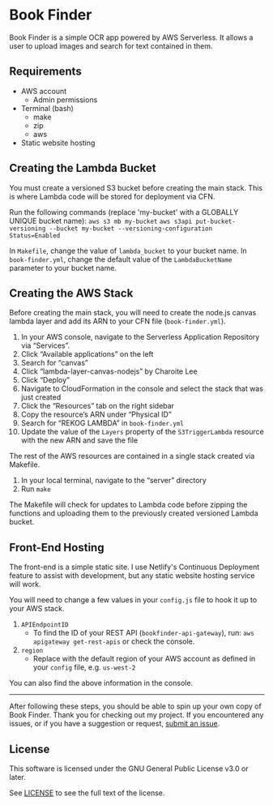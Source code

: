 # Book Finder

Book Finder is a simple OCR app powered by AWS Serverless. It allows a user to upload images and search for text contained in them.



## Requirements
- AWS account
    - Admin permissions
- Terminal (bash)
    - make
    - zip
    - aws
- Static website hosting

## Creating the Lambda Bucket

You must create a versioned S3 bucket before creating the main stack. This is where Lambda code will be stored for deployment via CFN. 

Run the following commands (replace 'my-bucket' with a GLOBALLY UNIQUE bucket name):
```aws s3 mb my-bucket```
```aws s3api put-bucket-versioning --bucket my-bucket --versioning-configuration Status=Enabled```

In `Makefile`, change the value of `lambda_bucket` to your bucket name.
In `book-finder.yml`, change the default value of the `LambdaBucketName` parameter to your bucket name.

## Creating the AWS Stack

Before creating the main stack, you will need to create the node.js canvas lambda layer and add its ARN to your CFN file (`book-finder.yml`).

1. In your AWS console, navigate to the Serverless Application Repository via “Services”.
2. Click “Available applications” on the left
3. Search for “canvas”
4. Click “lambda-layer-canvas-nodejs” by Charoite Lee
5. Click “Deploy”
6. Navigate to CloudFormation in the console and select the stack that was just created
7. Click the “Resources” tab on the right sidebar
8. Copy the resource’s ARN under “Physical ID”
9. Search for “REKOG LAMBDA” in `book-finder.yml`
10. Update the value of the `Layers` property of the `S3TriggerLambda` resource with the new ARN and save the file

The rest of the AWS resources are contained in a single stack created via Makefile. 

1. In your local terminal, navigate to the “server” directory
2. Run `make`

The Makefile will check for updates to Lambda code before zipping the functions and uploading them to the previously created versioned Lambda bucket.

## Front-End Hosting
The front-end is a simple static site. I use Netlify's Continuous Deployment feature to assist with development, but any static website hosting service will work. 

You will need to change a few values in your `config.js` file to hook it up to your AWS stack.

1. `APIEndpointID`
    - To find the ID of your REST API (`bookfinder-api-gateway`), run: `aws apigateway get-rest-apis` or check the console.
2. `region`
    - Replace with the default region of your AWS account as defined in your `config` file, e.g. `us-west-2`

You can also find the above information in the console.

----
After following these steps, you should be able to spin up your own copy of Book Finder. Thank you for checking out my project. If you encountered any issues, or if you have a suggestion or request, [submit an issue](https://github.com/mcpherson/AWS-book-finder/issues/new).

## License

This software is licensed under the GNU General Public License v3.0 or later.

See [LICENSE](https://github.com/mcpherson/AWS-book-finder/blob/main/LICENSE) to see the full text of the license.